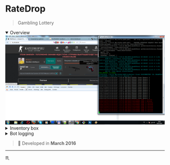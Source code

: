 # RateDrop #

> Gambling Lottery

<details open>
  <summary>Overview</summary>
  <div align="center">
    <img max-width="720px" max-height="477px" src="assets/img/ratedrop-001-overview.png" />
  </div>
</details>

<details>
  <summary>Inventory box</summary>
  <div align="center">
    <img max-width="720px" max-height="477px" src="assets/img/ratedrop-002-inventory-box.png" />
  </div>
</details>

<details>
  <summary>Bot logging</summary>
  <div align="center">
    <img max-width="720px" max-height="477px" src="assets/img/ratedrop-003-bot-logging.png" />
  </div>
</details>

> :calendar: Developed in **March 2016**

---

:scorpius:
